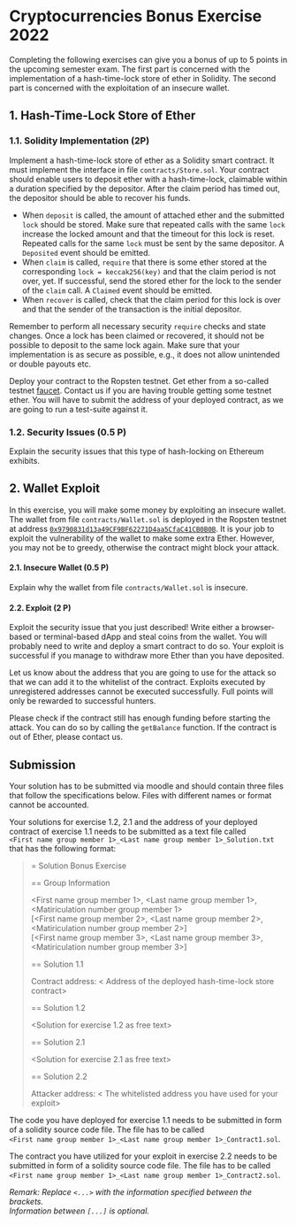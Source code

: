 # Cryptocurrencies Bonus Exercise 2022

Completing the following exercises can give you a bonus of up to 5 points in the
upcoming semester exam. The first part is concerned with the implementation of a
hash-time-lock store of ether in Solidity. The second part is concerned with the
exploitation of an insecure wallet.

## 1. Hash-Time-Lock Store of Ether

### 1.1. Solidity Implementation (2P)

Implement a hash-time-lock store of ether as a Solidity smart contract. It must
implement the interface in file `contracts/Store.sol`. Your contract should
enable users to deposit ether with a hash-time-lock, claimable within a duration
specified by the depositor. After the claim period has timed out, the depositor
should be able to recover his funds.

- When `deposit` is called, the amount of attached ether and the submitted `lock`
  should be stored. Make sure that repeated calls with the same `lock` increase
  the locked amount and that the timeout for this lock is reset. Repeated calls
  for the same `lock` must be sent by the same depositor. A `Deposited` event
  should be emitted.
- When `claim` is called, `require` that there is some ether stored at the
  corresponding `lock = keccak256(key)` and that the claim period is not over,
  yet. If successful, send the stored ether for the lock to the sender of the
  `claim` call. A `Claimed` event should be emitted.
- When `recover` is called, check that the claim period for this lock is over
  and that the sender of the transaction is the initial depositor.

Remember to perform all necessary security `require` checks and state changes.
Once a lock has been claimed or recovered, it should not be possible to deposit
to the same lock again. Make sure that your implementation is as secure as
possible, e.g., it does not allow unintended or double payouts etc.

Deploy your contract to the Ropsten testnet. Get ether from a so-called testnet
[faucet](https://faucet.ropsten.be). Contact us if you are having trouble
getting some testnet ether. You will have to submit the address of your deployed
contract, as we are going to run a test-suite against it.

### 1.2. Security Issues (0.5 P)

Explain the security issues that this type of hash-locking on Ethereum exhibits.

## 2. Wallet Exploit

In this exercise, you will make some money by exploiting an insecure wallet.
The wallet from file `contracts/Wallet.sol` is deployed in the Ropsten testnet at address
[`0x9790831d13a49CF9BF62271D4aa5CfaC41CB0B0B`](https://ropsten.etherscan.io/address/0x9790831d13a49CF9BF62271D4aa5CfaC41CB0B0B). It is your job to exploit
the vulnerability of the wallet to make some extra Ether. However, you may not
be to greedy, otherwise the contract might block your attack.

#### 2.1. Insecure Wallet (0.5 P)

Explain why the wallet from file `contracts/Wallet.sol` is insecure.

#### 2.2. Exploit (2 P)

Exploit the security issue that you just described! Write either a browser-based or
terminal-based dApp and steal coins from the wallet. You will probably need to write
and deploy a smart contract to do so. Your exploit is successful if you manage to withdraw
more Ether than you have deposited.

Let us know about the address that you are going to use for the attack so that we can add
it to the whitelist of the contract. Exploits executed by unregistered addresses cannot be executed
successfully. Full points will only be rewarded to successful hunters.

Please check if the contract still has enough funding before starting the attack. You can do
so by calling the `getBalance` function. If the contract is out of Ether, please contact us.

## Submission

Your solution has to be submitted via moodle and should contain three files that
follow the specifications below. Files with different names or format cannot be
accounted.

Your solutions for exercise 1.2, 2.1 and the address of your deployed contract
of exercise 1.1 needs to be submitted as a text file called   
`<First name group member 1>_<Last name group member 1>_Solution.txt`
that has the following format:

>= Solution Bonus Exercise
>
>== Group Information
>
> <First name group member 1>, <Last name group member 1>, <Matiriculation number group member 1>   
> [<First name group member 2>, <Last name group member 2>, <Matiriculation number group member 2>]   
> [<First name group member 3>, <Last name group member 3>, <Matiriculation number group member 3>]   
>
> == Solution 1.1
>
> Contract address: < Address of the deployed hash-time-lock store contract>
>
> == Solution 1.2
>
> <Solution for exercise 1.2 as free text>
>
> == Solution 2.1
>
> <Solution for exercise 2.1 as free text>
>
> == Solution 2.2
>
> Attacker address: < The whitelisted address you have used for your exploit>

The code you have deployed for exercise 1.1 needs to be submitted in form of a
solidity source code file. The file has to be called   
`<First name group member 1>_<Last name group member 1>_Contract1.sol`.

The contract you have utilized for your exploit in exercise 2.2 needs to be submitted
in form of a solidity source code file. The file has to be called   
`<First name group member 1>_<Last name group member 1>_Contract2.sol`.

_Remark: Replace `<...>` with the information specified between the brackets.   
Information between `[...]` is optional._
